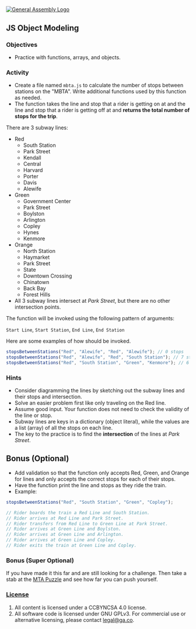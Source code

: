 #

[![General Assembly Logo](https://camo.githubusercontent.com/1a91b05b8f4d44b5bbfb83abac2b0996d8e26c92/687474703a2f2f692e696d6775722e636f6d2f6b6538555354712e706e67)](https://generalassemb.ly/education/web-development-immersive)

## JS Object Modeling

### Objectives

- Practice with functions, arrays, and objects.

### Activity

- Create a file named `mbta.js` to calculate the number of stops between
  stations on the "MBTA". Write additional functions used by this function as
  needed.
- The function takes the line and stop that a rider is getting on at and the
  line and stop that a rider is getting off at and **returns the total number of
  stops for the trip**.

There are 3 subway lines:

- Red
  - South Station
  - Park Street
  - Kendall
  - Central
  - Harvard
  - Porter
  - Davis
  - Alewife
- Green
  - Government Center
  - Park Street
  - Boylston
  - Arlington
  - Copley
  - Hynes
  - Kenmore
- Orange
  - North Station
  - Haymarket
  - Park Street
  - State
  - Downtown Crossing
  - Chinatown
  - Back Bay
  - Forest Hills
- All 3 subway lines intersect at _Park Street_, but there are no other intersection points.

The function will be invoked using the following pattern of arguments:

`Start Line`, `Start Station`, `End Line`, `End Station`

Here are some examples of how should be invoked.

```js
stopsBetweenStations("Red", "Alewife", "Red", "Alewife"); // 0 stops
stopsBetweenStations("Red", "Alewife", "Red", "South Station"); // 7 stops
stopsBetweenStations("Red", "South Station", "Green", "Kenmore"); // 6 stops
```

### Hints

- Consider diagramming the lines by sketching out the subway lines and their
  stops and intersection.
- Solve an easier problem first like only traveling on the Red line.
- Assume good input. Your function does not need to check the validity of the line or
  stop.
- Subway lines are keys in a dictionary (object literal), while the values are
  a list (array) of all the stops on each line.
- The key to the practice is to find the **intersection** of the lines at
  _Park Street_.

## Bonus (Optional)

- Add validation so that the function only accepts Red, Green, and Orange for lines and only accepts the correct stops for each of their stops.
- Have the function print the line and stops as they ride the train.
- Example:

```js
stopsBetweenStations("Red", "South Station", "Green", "Copley");

// Rider boards the train a Red Line and South Station.
// Rider arrives at Red Line and Park Street.
// Rider transfers from Red Line to Green Line at Park Street.
// Rider arrives at Green Line and Boylston.
// Rider arrives at Green Line and Arlington.
// Rider arrives at Green Line and Copley.
// Rider exits the train at Green Line and Copley.
```

### Bonus (Super Optional)

If you have made it this far and are still looking for a challenge. Then take a stab at the [MTA Puzzle](https://git.generalassemb.ly/SEI-15-KSA-Online/hw-w02d02-js-mta-optional) and see how far you can push yourself.

### [License](LICENSE)

1. All content is licensed under a CC­BY­NC­SA 4.0 license.
1. All software code is licensed under GNU GPLv3. For commercial use or
   alternative licensing, please contact legal@ga.co.
